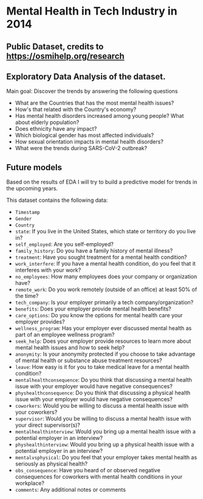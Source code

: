 # Mental Health in Tech Industry in 2014
## Public Dataset, credits to https://osmihelp.org/research

## Exploratory Data Analysis of the dataset. 
Main goal: Discover the trends by answering the following questions
* What are the Countries that has the most mental health issues? 
* How's that related with the Country's economy?
* Has mental health disorders increased among young people? What about elderly population?
* Does ethnicity have any impact?
* Which biological gender has most affected individuals?
* How sexual orientation impacts in mental health disorders? 
* What were the trends during SARS-CoV-2 outbreak?

## Future models
Based on the results of EDA I will try to build a predictive model for trends in the upcoming years.

This dataset contains the following data:

* `Timestamp`
* `Gender`
* `Country`
* `state`: If you live in the United States, which state or territory do you live in?
* `self_employed`: Are you self-employed?
* `family_history`: Do you have a family history of mental illness?
* `treatment`: Have you sought treatment for a mental health condition?
* `work_interfere`: If you have a mental health condition, do you feel that it interferes with your work?
* `no_employees`: How many employees does your company or organization have?
* `remote_work`: Do you work remotely (outside of an office) at least 50% of the time?
* `tech_company`: Is your employer primarily a tech company/organization?
* `benefits`: Does your employer provide mental health benefits?
* `care_options`: Do you know the options for mental health care your employer provides?
* `wellness_program`: Has your employer ever discussed mental health as part of an employee wellness program?
* `seek_help`: Does your employer provide resources to learn more about mental health issues and how to seek help?
* `anonymity`: Is your anonymity protected if you choose to take advantage of mental health or substance abuse treatment resources?
* `leave`: How easy is it for you to take medical leave for a mental health condition?
* `mentalhealthconsequence`: Do you think that discussing a mental health issue with your employer would have negative consequences?
* `physhealthconsequence`: Do you think that discussing a physical health issue with your employer would have negative consequences?
* `coworkers`: Would you be willing to discuss a mental health issue with your coworkers?
* `supervisor`: Would you be willing to discuss a mental health issue with your direct supervisor(s)?
* `mentalhealthinterview`: Would you bring up a mental health issue with a potential employer in an interview?
* `physhealthinterview`: Would you bring up a physical health issue with a potential employer in an interview?
* `mentalvsphysical`: Do you feel that your employer takes mental health as seriously as physical health?
* `obs_consequence`: Have you heard of or observed negative consequences for coworkers with mental health conditions in your workplace?
* `comments`: Any additional notes or comments

